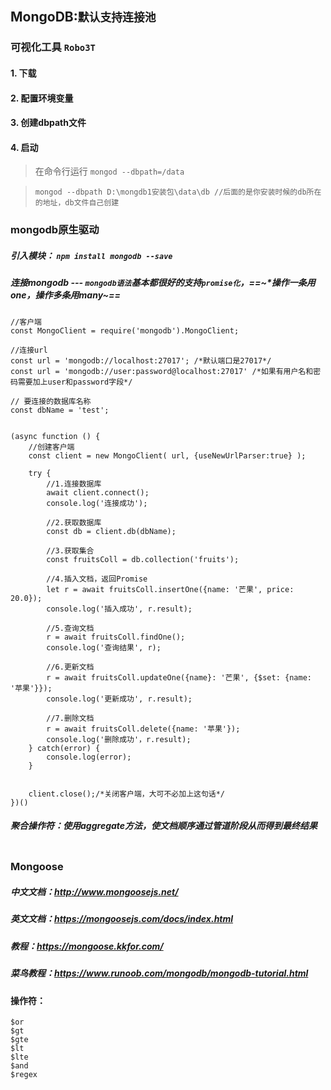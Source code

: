 ## MongoDB:`默认支持连接池`

### 可视化工具 `Robo3T`

#### 1. 下载
#### 2. 配置环境变量
#### 3. 创建dbpath文件
#### 4. 启动
> 在命令行运行 `mongod --dbpath=/data`

> `mongod --dbpath D:\mongdb1安装包\data\db //后面的是你安装时候的db所在的地址，db文件自己创建`

### mongodb原生驱动

##### 引入模块： `npm install mongodb --save`
##### 连接mongodb --- `mongodb语法`基本都很好的支持`promise化`，==~*操作一条用one，操作多条用many~==

```
//客户端
const MongoClient = require('mongodb').MongoClient;

//连接url
const url = 'mongodb://localhost:27017'; /*默认端口是27017*/
const url = 'mongodb://user:password@localhost:27017' /*如果有用户名和密码需要加上user和password字段*/

// 要连接的数据库名称
const dbName = 'test';


(async function () {
    //创建客户端
    const client = new MongoClient( url, {useNewUrlParser:true} );
    
    try {
        //1.连接数据库
        await client.connect();
        console.log('连接成功');
        
        //2.获取数据库
        const db = client.db(dbName);
        
        //3.获取集合
        const fruitsColl = db.collection('fruits');
        
        //4.插入文档，返回Promise
        let r = await fruitsColl.insertOne({name: '芒果', price: 20.0});
        console.log('插入成功', r.result);
        
        //5.查询文档
        r = await fruitsColl.findOne();
        console.log('查询结果', r);
        
        //6.更新文档
        r = await fruitsColl.updateOne({name}: '芒果', {$set: {name: '苹果'}});
        console.log('更新成功', r.result);
        
        //7.删除文档
        r = await fruitsColl.delete({name: '苹果'});
        console.log('删除成功'，r.result);
    } catch(error) {
        console.log(error);
    }
    
    
    client.close();/*关闭客户端，大可不必加上这句话*/
})()

```

##### 聚合操作符：使用aggregate方法，使文档顺序通过管道阶段从而得到最终结果

```
```

### Mongoose
##### 中文文档：http://www.mongoosejs.net/

##### 英文文档：https://mongoosejs.com/docs/index.html

##### 教程：https://mongoose.kkfor.com/

##### 菜鸟教程：https://www.runoob.com/mongodb/mongodb-tutorial.html


#### 操作符：

```
$or
$gt
$gte
$lt
$lte
$and
$regex
```